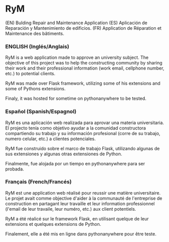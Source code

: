 # RyM
(EN) Bulding Repair and Maintenance Application
(ES) Aplicación de Reparación y Mantenimiento de edificios.
(FR) Application de Réparation et Maintenance des bâtiments.

### ENGLISH (Inglés/Anglais) ###
RyM is a web application made to approve an university subject. The objective of this project was to help the constructing
community by sharing their work and their professional information (work email, cellphone number, etc.) to potential clients.

RyM was made over Flask framework, utilizing some of his extensions and some of Pythons extensions. 

Finaly, it was hosted for sometime on pythonanywhere to be tested.

### Español (Spanish/Espagnol) ###
RyM es una aplicación web realizada para aprovar una materia universitaria. El projecto tenía como objetivo ayudar a la
comunidad constructora compartiendo su trabajo y su información profesional (corre de su trabajo, numero celular, etc.)
a clientes potenciales.

RyM fue construido sobre el marco de trabajo Flask, utilizando algunas de sus extensiones y algunas otras extensiones de Python.

Finalmente, fue alojada por un tiempo en pythonanywhere para ser probada.

### Français (French/Francés) ###
RyM est une application web réalisé pour reussir une matière universitaire. Le projet avait comme objective d'aider à la
communauté de l'entreprise de construction en partagant leur travaille et leur information professionnel (l'email de leur
travaile, leur numéro, etc.) aux client potentiels.

RyM a été réalicé sur le framework Flask, en utilisant quelque de leur extensions et quelques extensions de Python.

Finalement, elle a été mis en ligne dans pythonanywhere pour être teste.
